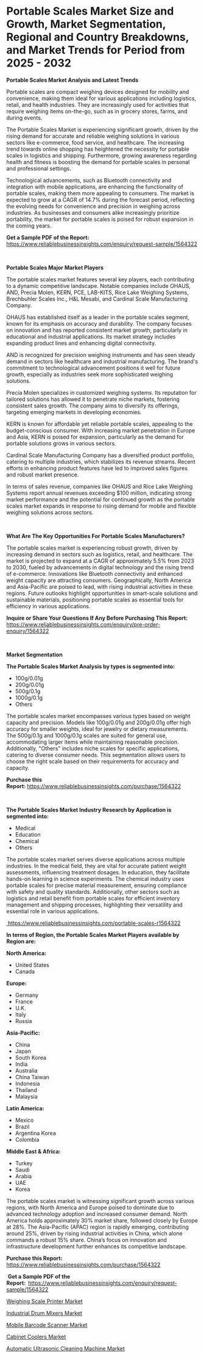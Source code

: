 <p><h1>Portable Scales Market Size and Growth, Market Segmentation, Regional and Country Breakdowns, and Market Trends for Period from 2025 -  2032</h1></p><p><strong>Portable Scales Market Analysis and Latest Trends</strong></p>
<p><p>Portable scales are compact weighing devices designed for mobility and convenience, making them ideal for various applications including logistics, retail, and health industries. They are increasingly used for activities that require weighing items on-the-go, such as in grocery stores, farms, and during events. </p><p>The Portable Scales Market is experiencing significant growth, driven by the rising demand for accurate and reliable weighing solutions in various sectors like e-commerce, food service, and healthcare. The increasing trend towards online shopping has heightened the necessity for portable scales in logistics and shipping. Furthermore, growing awareness regarding health and fitness is boosting the demand for portable scales in personal and professional settings.</p><p>Technological advancements, such as Bluetooth connectivity and integration with mobile applications, are enhancing the functionality of portable scales, making them more appealing to consumers. The market is expected to grow at a CAGR of 14.7% during the forecast period, reflecting the evolving needs for convenience and precision in weighing across industries. As businesses and consumers alike increasingly prioritize portability, the market for portable scales is poised for robust expansion in the coming years.</p></p>
<p><strong>Get a Sample PDF of the Report:&nbsp;</strong> <a href="https://www.reliablebusinessinsights.com/enquiry/request-sample/1564322?utm_campaign=904&utm_medium=2&utm_source=Github&utm_content=ia&utm_term=16022025&utm_id=portable-scales">https://www.reliablebusinessinsights.com/enquiry/request-sample/1564322</a></p>
<p>&nbsp;</p>
<p><strong>Portable Scales Major Market Players</strong></p>
<p><p>The portable scales market features several key players, each contributing to a dynamic competitive landscape. Notable companies include OHAUS, AND, Precia Molen, KERN, PCE, LAB-KITS, Rice Lake Weighing Systems, Brechbuhler Scales Inc., H&L Mesabi, and Cardinal Scale Manufacturing Company.</p><p>OHAUS has established itself as a leader in the portable scales segment, known for its emphasis on accuracy and durability. The company focuses on innovation and has reported consistent market growth, particularly in educational and industrial applications. Its market strategy includes expanding product lines and enhancing digital connectivity.</p><p>AND is recognized for precision weighing instruments and has seen steady demand in sectors like healthcare and industrial manufacturing. The brand's commitment to technological advancement positions it well for future growth, especially as industries seek more sophisticated weighing solutions.</p><p>Precia Molen specializes in customized weighing systems. Its reputation for tailored solutions has allowed it to penetrate niche markets, fostering consistent sales growth. The company aims to diversify its offerings, targeting emerging markets in developing economies.</p><p>KERN is known for affordable yet reliable portable scales, appealing to the budget-conscious consumer. With increasing market penetration in Europe and Asia, KERN is poised for expansion, particularly as the demand for portable solutions grows in various sectors.</p><p>Cardinal Scale Manufacturing Company has a diversified product portfolio, catering to multiple industries, which stabilizes its revenue streams. Recent efforts in enhancing product features have led to improved sales figures and robust market presence.</p><p>In terms of sales revenue, companies like OHAUS and Rice Lake Weighing Systems report annual revenues exceeding $100 million, indicating strong market performance and the potential for continued growth as the portable scales market expands in response to rising demand for mobile and flexible weighing solutions across sectors.</p></p>
<p>&nbsp;</p>
<p><strong>What Are The Key Opportunities For Portable Scales Manufacturers?</strong></p>
<p><p>The portable scales market is experiencing robust growth, driven by increasing demand in sectors such as logistics, retail, and healthcare. The market is projected to expand at a CAGR of approximately 5.5% from 2023 to 2030, fueled by advancements in digital technology and the rising trend of e-commerce. Innovations like Bluetooth connectivity and enhanced weight capacity are attracting consumers. Geographically, North America and Asia-Pacific are poised to lead, with rising industrial activities in these regions. Future outlooks highlight opportunities in smart-scale solutions and sustainable materials, positioning portable scales as essential tools for efficiency in various applications.</p></p>
<p><strong>Inquire or Share Your Questions If Any Before Purchasing This Report:</strong> <a href="https://www.reliablebusinessinsights.com/enquiry/pre-order-enquiry/1564322?utm_campaign=904&utm_medium=2&utm_source=Github&utm_content=ia&utm_term=16022025&utm_id=portable-scales">https://www.reliablebusinessinsights.com/enquiry/pre-order-enquiry/1564322</a></p>
<p>&nbsp;</p>
<p><strong>Market Segmentation</strong></p>
<p><strong>The Portable Scales Market Analysis by types is segmented into:</strong></p>
<p><ul><li>100g/0.01g</li><li>200g/0.01g</li><li>500g/0.1g</li><li>1000g/0.1g</li><li>Others</li></ul></p>
<p><p>The portable scales market encompasses various types based on weight capacity and precision. Models like 100g/0.01g and 200g/0.01g offer high accuracy for smaller weights, ideal for jewelry or dietary measurements. The 500g/0.1g and 1000g/0.1g scales are suited for general use, accommodating larger items while maintaining reasonable precision. Additionally, "Others" includes niche scales for specific applications, catering to diverse consumer needs. This segmentation allows users to choose the right scale based on their requirements for accuracy and capacity.</p></p>
<p><strong>Purchase this Report:&nbsp;</strong><a href="https://www.reliablebusinessinsights.com/purchase/1564322?utm_campaign=904&utm_medium=2&utm_source=Github&utm_content=ia&utm_term=16022025&utm_id=portable-scales">https://www.reliablebusinessinsights.com/purchase/1564322</a></p>
<p>&nbsp;</p>
<p><strong>The Portable Scales Market Industry Research by Application is segmented into:</strong></p>
<p><ul><li>Medical</li><li>Education</li><li>Chemical</li><li>Others</li></ul></p>
<p><p>The portable scales market serves diverse applications across multiple industries. In the medical field, they are vital for accurate patient weight assessments, influencing treatment dosages. In education, they facilitate hands-on learning in science experiments. The chemical industry uses portable scales for precise material measurement, ensuring compliance with safety and quality standards. Additionally, other sectors such as logistics and retail benefit from portable scales for efficient inventory management and shipping processes, highlighting their versatility and essential role in various applications.</p></p>
<p><a href="https://www.reliablebusinessinsights.com/portable-scales-r1564322?utm_campaign=904&utm_medium=2&utm_source=Github&utm_content=ia&utm_term=16022025&utm_id=portable-scales">&nbsp;https://www.reliablebusinessinsights.com/portable-scales-r1564322</a></p>
<p><strong>In terms of Region, the Portable Scales Market Players available by Region are:</strong></p>
<p>
    <p> <strong> North America: </strong>
        <ul>
            <li>United States</li>
            <li>Canada</li>
        </ul>
        </p> 
    <p> <strong> Europe: </strong>
        <ul>
            <li>Germany</li>
            <li>France</li>
            <li>U.K.</li>
            <li>Italy</li>
            <li>Russia</li>
        </ul>
        </p> 
    <p> <strong> Asia-Pacific: </strong>
        <ul>
            <li>China</li>
            <li>Japan</li>
            <li>South Korea</li>
            <li>India</li>
            <li>Australia</li>
            <li>China Taiwan</li>
            <li>Indonesia</li>
            <li>Thailand</li>
            <li>Malaysia</li>
        </ul>
        </p> 
    <p> <strong> Latin America: </strong>
        <ul>
            <li>Mexico</li>
            <li>Brazil</li>
            <li>Argentina Korea</li>
            <li>Colombia</li>
        </ul>
        </p> 
    <p> <strong> Middle East & Africa: </strong>
        <ul>
            <li>Turkey</li>
            <li>Saudi</li>
            <li>Arabia</li>
            <li>UAE</li>
            <li>Korea</li>
        </ul>
    </p>
    </p>
<p><p>The portable scales market is witnessing significant growth across various regions, with North America and Europe poised to dominate due to advanced technology adoption and increased consumer demand. North America holds approximately 30% market share, followed closely by Europe at 28%. The Asia-Pacific (APAC) region is rapidly emerging, contributing around 25%, driven by rising industrial activities in China, which alone commands a robust 15% share. China’s focus on innovation and infrastructure development further enhances its competitive landscape.</p></p>
<p><strong>Purchase this Report: </strong><a href="https://www.reliablebusinessinsights.com/purchase/1564322?utm_campaign=904&utm_medium=2&utm_source=Github&utm_content=ia&utm_term=16022025&utm_id=portable-scales">https://www.reliablebusinessinsights.com/purchase/1564322</a></p>
<p>&nbsp;<strong>Get a Sample PDF of the Report:&nbsp;&nbsp;</strong><a href="https://www.reliablebusinessinsights.com/enquiry/request-sample/1564322?utm_campaign=904&utm_medium=2&utm_source=Github&utm_content=ia&utm_term=16022025&utm_id=portable-scales">https://www.reliablebusinessinsights.com/enquiry/request-sample/1564322</a></p>
<p><strong></strong></p>
<p><p><a href="https://github.com/sponsumelo/Market-Research-Report-List-1/blob/main/weighing-scale-printer-market.md?utm_campaign=904&utm_medium=2&utm_source=Github&utm_content=ia&utm_term=16022025&utm_id=portable-scales">Weighing Scale Printer Market</a></p><p><a href="https://github.com/hedbomkrahe/Market-Research-Report-List-1/blob/main/industrial-drum-mixers-market.md?utm_campaign=904&utm_medium=2&utm_source=Github&utm_content=ia&utm_term=16022025&utm_id=portable-scales">Industrial Drum Mixers Market</a></p><p><a href="https://github.com/lateshab69/Market-Research-Report-List-1/blob/main/mobile-barcode-scanner-market.md?utm_campaign=904&utm_medium=2&utm_source=Github&utm_content=ia&utm_term=16022025&utm_id=portable-scales">Mobile Barcode Scanner Market</a></p><p><a href="https://github.com/elvutedipela/Market-Research-Report-List-1/blob/main/cabinet-coolers-market.md?utm_campaign=904&utm_medium=2&utm_source=Github&utm_content=ia&utm_term=16022025&utm_id=portable-scales">Cabinet Coolers Market</a></p><p><a href="https://github.com/nkbaroga/Market-Research-Report-List-1/blob/main/automatic-ultrasonic-cleaning-machine-market.md?utm_campaign=904&utm_medium=2&utm_source=Github&utm_content=ia&utm_term=16022025&utm_id=portable-scales">Automatic Ultrasonic Cleaning Machine Market</a></p></p>